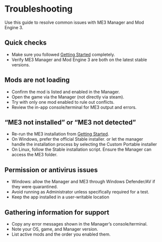 # Troubleshooting

Use this guide to resolve common issues with ME3 Manager and Mod Engine 3.

## Quick checks

- Make sure you followed [Getting Started](getting-started.md) completely.
- Verify ME3 Manager and Mod Engine 3 are both on the latest stable versions.

## Mods are not loading

- Confirm the mod is listed and enabled in the Manager.
- Open the game via the Manager (not directly via steam).
- Try with only one mod enabled to rule out conflicts.
- Review the in-app console/terminal for ME3 output and errors.

## “ME3 not installed” or “ME3 not detected”

- Re-run the ME3 installation from [Getting Started](getting-started.md).
- On Windows, prefer the official Stable installer. or let the manager handle the installation process by selecting the Custom Portable installer
- On Linux, follow the Stable installation script. Ensure the Manager can access the ME3 folder.

## Permission or antivirus issues

- Windows: allow the Manager and ME3 through Windows Defender/AV if they were quarantined.
- Avoid running as Administrator unless specifically required for a test.
- Keep the app installed in a user-writable location

## Gathering information for support

- Copy any error messages shown in the Manager’s console/terminal.
- Note your OS, game, and Manager version.
- List active mods and the order you enabled them.

